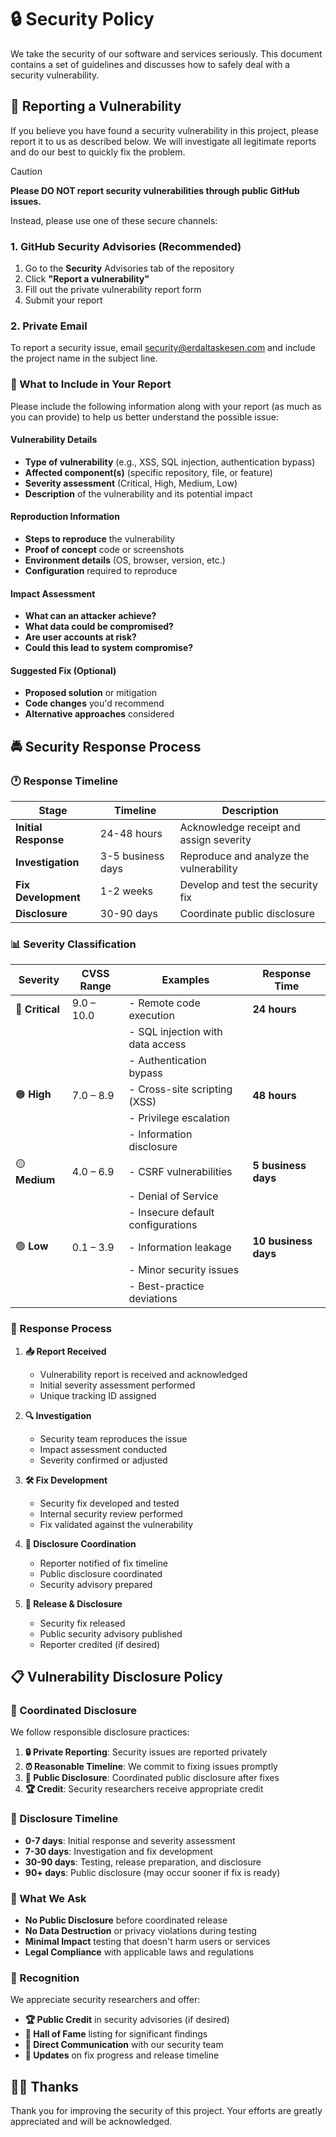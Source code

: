 # 🔒 Security Policy

We take the security of our software and services seriously. This document
contains a set of guidelines and discusses how to safely deal with a security
vulnerability.

## 🔐 Reporting a Vulnerability

If you believe you have found a security vulnerability in this project, please
report it to us as described below. We will investigate all legitimate reports
and do our best to quickly fix the problem.

> [!CAUTION]
> **Please DO NOT report security vulnerabilities through public GitHub issues.**

Instead, please use one of these secure channels:

### 1. GitHub Security Advisories (Recommended)

1. Go to the **Security** Advisories tab of the repository
2. Click **"Report a vulnerability"**
3. Fill out the private vulnerability report form
4. Submit your report

### 2. Private Email

To report a security issue, email [security@erdaltaskesen.com](mailto:security@erdaltaskesen.com)
and include the project name in the subject line.

### 📝 What to Include in Your Report

Please include the following information along with your report (as much as you
can provide) to help us better understand the possible issue:

#### **Vulnerability Details**

- **Type of vulnerability** (e.g., XSS, SQL injection, authentication bypass)
- **Affected component(s)** (specific repository, file, or feature)
- **Severity assessment** (Critical, High, Medium, Low)
- **Description** of the vulnerability and its potential impact

#### **Reproduction Information**

- **Steps to reproduce** the vulnerability
- **Proof of concept** code or screenshots
- **Environment details** (OS, browser, version, etc.)
- **Configuration** required to reproduce

#### **Impact Assessment**

- **What can an attacker achieve?**
- **What data could be compromised?**
- **Are user accounts at risk?**
- **Could this lead to system compromise?**

#### **Suggested Fix** (Optional)

- **Proposed solution** or mitigation
- **Code changes** you'd recommend
- **Alternative approaches** considered

## 🚔 Security Response Process

### 🕐 Response Timeline

| Stage | Timeline | Description |
|-------|----------|-------------|
| **Initial Response** | 24-48 hours | Acknowledge receipt and assign severity |
| **Investigation** | 3-5 business days | Reproduce and analyze the vulnerability |
| **Fix Development** | 1-2 weeks | Develop and test the security fix |
| **Disclosure** | 30-90 days | Coordinate public disclosure |

### 📊 Severity Classification

| Severity | CVSS Range | Examples | Response Time |
|----------|------------|----------|---------------|
| 🔴 **Critical** | 9.0 – 10.0 | - Remote code execution | **24 hours** |
| | | - SQL injection with data access | |
| | | - Authentication bypass | |
| 🟠 **High** | 7.0 – 8.9 | - Cross-site scripting (XSS) | **48 hours** |
| | | - Privilege escalation | |
| | | - Information disclosure | |
| 🟡 **Medium** | 4.0 – 6.9 | - CSRF vulnerabilities  | **5 business days** |
| | | - Denial of Service | |
| | | - Insecure default configurations | |
| 🟢 **Low** | 0.1 – 3.9 | - Information leakage | **10 business days** |
| | | - Minor security issues | |
| | | - Best-practice deviations | |

### 🔄 Response Process

1. **📥 Report Received**
   - Vulnerability report is received and acknowledged
   - Initial severity assessment performed
   - Unique tracking ID assigned

2. **🔍 Investigation**
   - Security team reproduces the issue
   - Impact assessment conducted
   - Severity confirmed or adjusted

3. **🛠️ Fix Development**
   - Security fix developed and tested
   - Internal security review performed
   - Fix validated against the vulnerability

4. **📢 Disclosure Coordination**
   - Reporter notified of fix timeline
   - Public disclosure coordinated
   - Security advisory prepared

5. **🚀 Release & Disclosure**
   - Security fix released
   - Public security advisory published
   - Reporter credited (if desired)

## 📋 Vulnerability Disclosure Policy

### 🤝 Coordinated Disclosure

We follow responsible disclosure practices:

1. **🔒 Private Reporting**: Security issues are reported privately
2. **⏰ Reasonable Timeline**: We commit to fixing issues promptly
3. **📢 Public Disclosure**: Coordinated public disclosure after fixes
4. **🏆 Credit**: Security researchers receive appropriate credit

### 📅 Disclosure Timeline

- **0-7 days**: Initial response and severity assessment
- **7-30 days**: Investigation and fix development
- **30-90 days**: Testing, release preparation, and disclosure
- **90+ days**: Public disclosure (may occur sooner if fix is ready)

### 🚫 What We Ask

- **No Public Disclosure** before coordinated release
- **No Data Destruction** or privacy violations during testing
- **Minimal Impact** testing that doesn't harm users or services
- **Legal Compliance** with applicable laws and regulations

### 🎁 Recognition

We appreciate security researchers and offer:

- **🏆 Public Credit** in security advisories (if desired)
- **📝 Hall of Fame** listing for significant findings
- **🎯 Direct Communication** with our security team
- **📧 Updates** on fix progress and release timeline

## 🙏🏼 Thanks

Thank you for improving the security of this project. Your efforts are greatly
appreciated and will be acknowledged.
